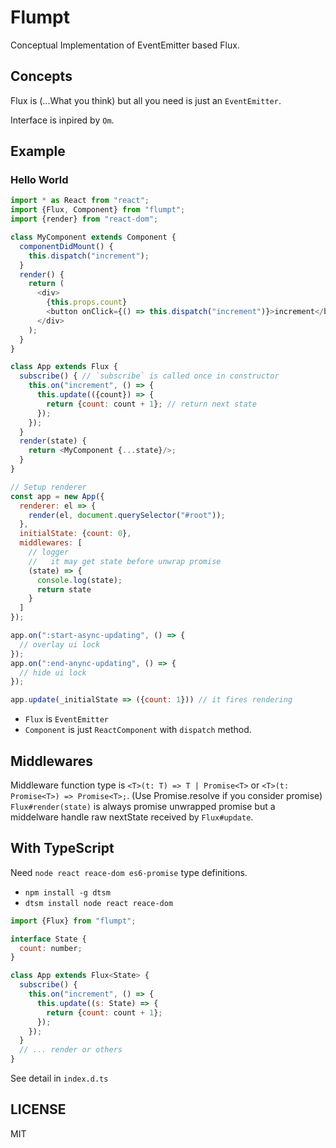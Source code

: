 # Flumpt

Conceptual Implementation of EventEmitter based Flux.

## Concepts

Flux is (...What you think) but all you need is just an `EventEmitter`.

Interface is inpired by `Om`.

## Example

### Hello World

```js
import * as React from "react";
import {Flux, Component} from "flumpt";
import {render} from "react-dom";

class MyComponent extends Component {
  componentDidMount() {
    this.dispatch("increment");
  }
  render() {
    return (
      <div>
        {this.props.count}
        <button onClick={() => this.dispatch("increment")}>increment</button>
      </div>
    );
  }
}

class App extends Flux {
  subscribe() { // `subscribe` is called once in constructor
    this.on("increment", () => {
      this.update(({count}) => {
        return {count: count + 1}; // return next state
      });
    });
  }
  render(state) {
    return <MyComponent {...state}/>;
  }
}

// Setup renderer
const app = new App({
  renderer: el => {
    render(el, document.querySelector("#root"));
  },
  initialState: {count: 0},
  middlewares: [
    // logger
    //   it may get state before unwrap promise
    (state) => {
      console.log(state);
      return state
    }
  ]
});

app.on(":start-async-updating", () => {
  // overlay ui lock
});
app.on(":end-anync-updating", () => {
  // hide ui lock
});

app.update(_initialState => ({count: 1})) // it fires rendering
```

- `Flux` is `EventEmitter`
- `Component` is just `ReactComponent` with `dispatch` method.

## Middlewares

Middleware function type is `<T>(t: T) => T | Promise<T>` or  `<T>(t: Promise<T>) => Promise<T>;`. (Use Promise.resolve if you consider promise)
`Flux#render(state)` is always promise unwrapped promise but a middelware handle raw nextState received by `Flux#update`.

## With TypeScript

Need `node react reace-dom es6-promise` type definitions.

- `npm install -g dtsm`
- `dtsm install node react reace-dom`


```js
import {Flux} from "flumpt";

interface State {
  count: number;
}

class App extends Flux<State> {
  subscribe() {
    this.on("increment", () => {
      this.update((s: State) => {
        return {count: count + 1};
      });
    });
  }
  // ... render or others
}
```

See detail in `index.d.ts`

## LICENSE

MIT
